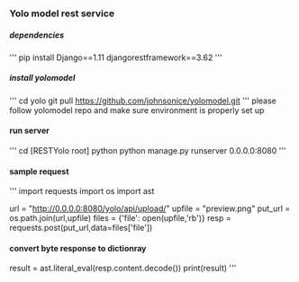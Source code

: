 ### Yolo model rest service 

##### dependencies
'''
pip install Django==1.11 djangorestframework==3.62
'''

##### install yolomodel 
'''
cd yolo
git pull https://github.com/johnsonice/yolomodel.git
'''
please follow yolomodel repo and make sure environment is properly set up 

#### run server 
'''
cd [RESTYolo root]
python python manage.py runserver 0.0.0.0:8080
'''

#### sample request 
'''
import requests
import os
import ast

url = "http://0.0.0.0:8080/yolo/api/upload/"
upfile = "preview.png"
put_url = os.path.join(url,upfile)
files = {'file': open(upfile,'rb')}
resp = requests.post(put_url,data=files['file'])

#### convert byte response to dictionray 
result = ast.literal_eval(resp.content.decode())
print(result)
'''
